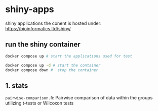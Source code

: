 # shiny-apps

shiny applications
the conent is hosted under: https://bioinformatics.ltd/shiny/


## run the shiny container
```bash
docker compose up # start the applications used for test

docker compose up -d # start the container
docker compose down #  stop the container
```

## 1. stats

`pairwise-comparison.R`: Pairwise comparison of data within the groups utilizing t-tests or Wilcoxon tests
